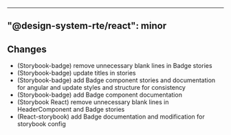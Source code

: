 ---
  "@design-system-rte/react": minor
  ---
  
  ## Changes

- (Storybook-badge) remove unnecessary blank lines in Badge stories
- (Storybook-badge) update titles in stories
- (Storybook-badge) add Badge component stories and documentation for angular and update styles and structure for consistency
- (Storybook-badge) add Badge component documentation
- (Storybook React) remove unnecessary blank lines in HeaderComponent and Badge stories
- (React-storybook) add Badge documentation and modification for storybook config
